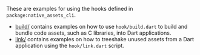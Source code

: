 These are examples for using the hooks defined in `package:native_assets_cli`.

* [build/](build/) contains examples on how to use `hook/build.dart` to build
  and bundle code assets, such as C libraries, into Dart applications.
* [link/](link/) contains examples on how to treeshake unused assets from a Dart
  application using the `hook/link.dart` script.